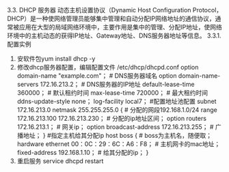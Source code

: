 3.3. DHCP 服务器
    动态主机设置协议（Dynamic Host Configuration Protocol，DHCP）是一种使网络管理员能够集中管理和自动分配IP网络地址的通信协议，通常被应用在大型的局域网络环境中，主要作用是集中的管理、分配IP地址，使网络环境中的主机动态的获得IP地址、Gateway地址、DNS服务器地址等信息。
3.3.1. 配置实例
1. 安软件包yum install dhcp -y
2. 修改dhcp服务器配置，编辑配置文件 /etc/dhcp/dhcpd.conf
option domain-name "example.com"；                # DNS服务器域名
option domain-name-servers 172.16.213.2；          # DNS服务器的IP地址 	default-lease-time 360000；                         # 默认租约时间
max-lease-time 720000；                           # 最大租约时间
ddns-update-style none；
log-facility local7；
#配置地址池配置
subnet 172.16.213.0 netmask 255.255.255.0 {      # 分配的网段192.168.1.0/24
  range 172.16.213.100 172.16.213.230；           # 分配的ip地址区间；
  option routers 172.16.213.1；                   # 网关ip；
  option broadcast-address 172.16.213.255；       # 广播地址；
}
#指定主机给其分配ip
host boss {                                      # boss为主机名，随便取；
  hardware ethernet 00：0C：29：6C：A6：F8；           # 主机网卡的mac地址；
  fixed-address 192.168.1.10；                    # 给其分配的ip；
}
3. 重启服务 service dhcpd restart
